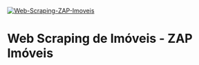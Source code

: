 [![Web-Scraping-ZAP-Imoveis](https://github.com/prdm0/web_scraping_imoveis/actions/workflows/lint.yaml/badge.svg)](https://github.com/prdm0/web_scraping_imoveis/actions/workflows/lint.yaml)

# Web Scraping de Imóveis - ZAP Imóveis
